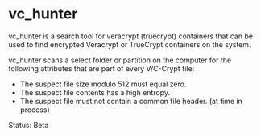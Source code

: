 # vc_hunter
vc_hunter is a search tool for veracrypt (truecrypt) containers that can be used to find encrypted Veracrypt or TrueCrypt containers on the system. 

vc_hunter scans a select folder or partition on the computer for the following attributes that are part of every V/C-Crypt file:

- The suspect file size modulo 512 must equal zero.
- The suspect file contents has a high entropy.
- The suspect file must not contain a common file header. (at time in process)

Status: Beta
